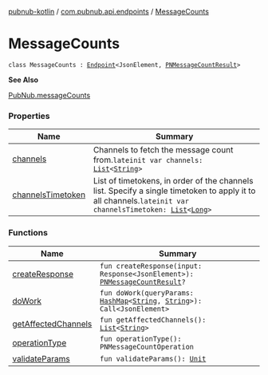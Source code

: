 [pubnub-kotlin](../../index.md) / [com.pubnub.api.endpoints](../index.md) / [MessageCounts](./index.md)

# MessageCounts

`class MessageCounts : `[`Endpoint`](../../com.pubnub.api/-endpoint/index.md)`<JsonElement, `[`PNMessageCountResult`](../../com.pubnub.api.models.consumer.history/-p-n-message-count-result/index.md)`>`

**See Also**

[PubNub.messageCounts](../../com.pubnub.api/-pub-nub/message-counts.md)

### Properties

| Name | Summary |
|---|---|
| [channels](channels.md) | Channels to fetch the message count from.`lateinit var channels: `[`List`](https://kotlinlang.org/api/latest/jvm/stdlib/kotlin.collections/-list/index.html)`<`[`String`](https://kotlinlang.org/api/latest/jvm/stdlib/kotlin/-string/index.html)`>` |
| [channelsTimetoken](channels-timetoken.md) | List of timetokens, in order of the channels list. Specify a single timetoken to apply it to all channels.`lateinit var channelsTimetoken: `[`List`](https://kotlinlang.org/api/latest/jvm/stdlib/kotlin.collections/-list/index.html)`<`[`Long`](https://kotlinlang.org/api/latest/jvm/stdlib/kotlin/-long/index.html)`>` |

### Functions

| Name | Summary |
|---|---|
| [createResponse](create-response.md) | `fun createResponse(input: Response<JsonElement>): `[`PNMessageCountResult`](../../com.pubnub.api.models.consumer.history/-p-n-message-count-result/index.md)`?` |
| [doWork](do-work.md) | `fun doWork(queryParams: `[`HashMap`](https://docs.oracle.com/javase/6/docs/api/java/util/HashMap.html)`<`[`String`](https://kotlinlang.org/api/latest/jvm/stdlib/kotlin/-string/index.html)`, `[`String`](https://kotlinlang.org/api/latest/jvm/stdlib/kotlin/-string/index.html)`>): Call<JsonElement>` |
| [getAffectedChannels](get-affected-channels.md) | `fun getAffectedChannels(): `[`List`](https://kotlinlang.org/api/latest/jvm/stdlib/kotlin.collections/-list/index.html)`<`[`String`](https://kotlinlang.org/api/latest/jvm/stdlib/kotlin/-string/index.html)`>` |
| [operationType](operation-type.md) | `fun operationType(): PNMessageCountOperation` |
| [validateParams](validate-params.md) | `fun validateParams(): `[`Unit`](https://kotlinlang.org/api/latest/jvm/stdlib/kotlin/-unit/index.html) |
